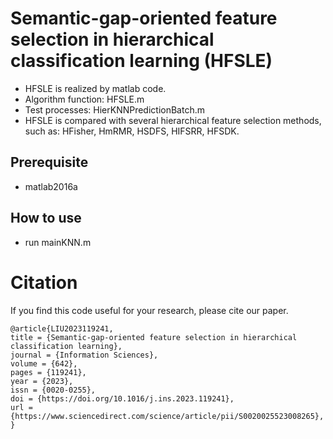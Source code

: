 #  Semantic-gap-oriented feature selection in hierarchical classification learning (HFSLE)
* HFSLE is realized by matlab code.
* Algorithm function: HFSLE.m 
* Test processes: HierKNNPredictionBatch.m
* HFSLE is compared with several hierarchical feature selection methods, such as: HFisher, HmRMR, HSDFS, HIFSRR, HFSDK.

## Prerequisite
* matlab2016a

## How to use
* run mainKNN.m

# Citation
If you find this code useful for your research, please cite our paper.
```
@article{LIU2023119241,
title = {Semantic-gap-oriented feature selection in hierarchical classification learning},
journal = {Information Sciences},
volume = {642},
pages = {119241},
year = {2023},
issn = {0020-0255},
doi = {https://doi.org/10.1016/j.ins.2023.119241},
url = {https://www.sciencedirect.com/science/article/pii/S0020025523008265},
}
```

